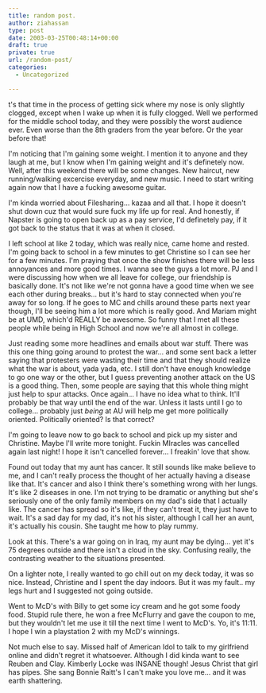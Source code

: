 ```yaml
---
title: random post.
author: ziahassan
type: post
date: 2003-03-25T00:48:14+00:00
draft: true
private: true
url: /random-post/
categories:
  - Uncategorized

---
```

t's that time in the process of getting sick where my nose is only slightly clogged, except when I wake up when it is fully clogged. Well we performed for the middle school today, and they were possibly the worst audience ever. Even worse than the 8th graders from the year before. Or the year before that!

I'm noticing that I'm gaining some weight. I mention it to anyone and they laugh at me, but I know when I'm gaining weight and it's definetely now. Well, after this weekend there will be some changes. New haircut, new running/walking excercise everyday, and new music. I need to start writing again now that I have a fucking awesome guitar.

I'm kinda worried about Filesharing&#8230; kazaa and all that. I hope it doesn't shut down cuz that would sure fuck my life up for real. And honestly, if Napster is going to open back up as a pay service, I'd definetely pay, if it got back to the status that it was at when it closed.

I left school at like 2 today, which was really nice, came home and rested. I'm going back to school in a few minutes to get Christine so I can see her for a few minutes. I'm praying that once the show finishes there will be less annoyances and more good times. I wanna see the guys a lot more. PJ and I were discussing how when we all leave for college, our friendship is basically done. It's not like we're not gonna have a good time when we see each other during breaks&#8230; but it's hard to stay connected when you're away for so long. If he goes to MC and chills around these parts next year though, I'll be seeing him a lot more which is really good. And Mariam might be at UMD, which'd REALLY be awesome. So funny that I met all these people while being in High School and now we're all almost in college.

Just reading some more headlines and emails about war stuff. There was this one thing going around to protest the war&#8230; and some sent back a letter saying that protesters were wasting their time and that they should realize what the war is about, yada yada, etc. I still don't have enough knowledge to go one way or the other, but I guess preventing another attack on the US is a good thing. Then, some people are saying that this whole thing might just help to spur attacks. Once again&#8230; I have no idea what to think. It'll probably be that way until the end of the war. Unless it lasts until I go to college&#8230; probably just _being_ at AU will help me get more politically oriented. Politically oriented? Is that correct?

I'm going to leave now to go back to school and pick up my sister and Christine. Maybe I'll write more tonight. Fuckin MIracles was cancelled again last night! I hope it isn't cancelled forever&#8230; I freakin' love that show.

Found out today that my aunt has cancer. It still sounds like make believe to me, and I can't really process the thought of her actually having a disease like that. It's cancer and also I think there's something wrong with her lungs. It's like 2 diseases in one. I'm not trying to be dramatic or anything but she's seriously one of the only family members on my dad's side that I actually like. The cancer has spread so it's like, if they can't treat it, they just have to wait. It's a sad day for my dad, it's not his sister, although I call her an aunt, it's actually his cousin. She taught me how to play rummy.

Look at this. There's a war going on in Iraq, my aunt may be dying&#8230; yet it's 75 degrees outside and there isn't a cloud in the sky. Confusing really, the contrasting weather to the situations presented.

On a lighter note, I really wanted to go chill out on my deck today, it was so nice. Instead, Christine and I spent the day indoors. But it was my fault.. my legs hurt and I suggested not going outside.

Went to McD's with Billy to get some icy cream and he got some foody food. Stupid rule there, he won a free McFlurry and gave the coupon to me, but they wouldn't let me use it till the next time I went to McD's. Yo, it's 11:11. I hope I win a playstation 2 with my McD's winnings.

Not much else to say. Missed half of American Idol to talk to my girlfriend online and didn't regret it whatsoever. Although I did kinda want to see Reuben and Clay. Kimberly Locke was INSANE though! Jesus Christ that girl has pipes. She sang Bonnie Raitt's I can't make you love me&#8230; and it was earth shattering.